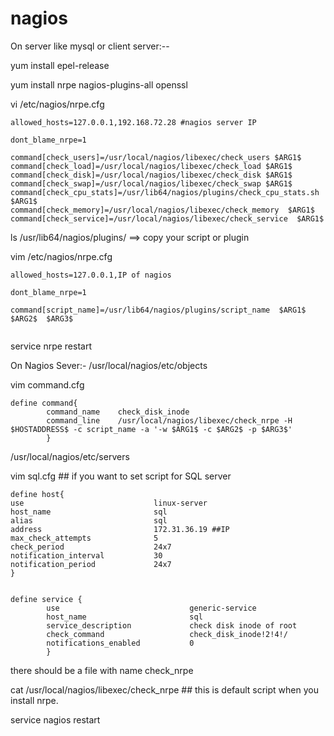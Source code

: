 # nagios

On server like mysql or client server:--

yum install epel-release

yum install nrpe nagios-plugins-all openssl

 vi /etc/nagios/nrpe.cfg
```
allowed_hosts=127.0.0.1,192.168.72.28 #nagios server IP

dont_blame_nrpe=1

command[check_users]=/usr/local/nagios/libexec/check_users $ARG1$
command[check_load]=/usr/local/nagios/libexec/check_load $ARG1$
command[check_disk]=/usr/local/nagios/libexec/check_disk $ARG1$
command[check_swap]=/usr/local/nagios/libexec/check_swap $ARG1$
command[check_cpu_stats]=/usr/lib64/nagios/plugins/check_cpu_stats.sh $ARG1$
command[check_memory]=/usr/local/nagios/libexec/check_memory  $ARG1$
command[check_service]=/usr/local/nagios/libexec/check_service  $ARG1$
```

ls /usr/lib64/nagios/plugins/  ==> copy your script or plugin 

vim /etc/nagios/nrpe.cfg  
```
allowed_hosts=127.0.0.1,IP of nagios

dont_blame_nrpe=1

command[script_name]=/usr/lib64/nagios/plugins/script_name  $ARG1$  $ARG2$  $ARG3$


```
service nrpe restart

On Nagios Sever:-
/usr/local/nagios/etc/objects

vim command.cfg
```
define command{
        command_name    check_disk_inode
        command_line    /usr/local/nagios/libexec/check_nrpe -H $HOSTADDRESS$ -c script_name -a '-w $ARG1$ -c $ARG2$ -p $ARG3$'
        }

```

/usr/local/nagios/etc/servers

vim sql.cfg ## if you want to set script for SQL server
```
define host{
use                             linux-server
host_name                       sql
alias                           sql
address                         172.31.36.19 ##IP 
max_check_attempts              5
check_period                    24x7
notification_interval           30
notification_period             24x7
}


define service {
        use                             generic-service
        host_name                       sql
        service_description             check disk inode of root
        check_command                   check_disk_inode!2!4!/
        notifications_enabled           0
        }

```

there should be a file with name check_nrpe

cat /usr/local/nagios/libexec/check_nrpe  ## this is default script when you install nrpe.

service nagios restart



